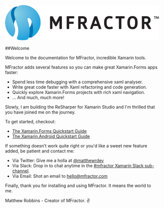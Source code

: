 ![mfractor logo](img/logo-horizontal.png)

##Welcome

Welcome to the documentation for MFractor, incredible Xamarin tools.

MFractor adds several features so you can make great Xamarin.Forms apps faster:

 * Spend less time debugging with a comprehensive xaml analyser.
 * Write great code faster with Xaml refactoring and code generation.
 * Quickly explore Xamarin.Forms projects with rich xaml navigation.
 * ... And much, much more!

Slowly, I am building the ReSharper for Xamarin Studio and I'm thrilled that you have joined me on the journey.

To get started, checkout:

 * [The Xamarin.Forms Quickstart Guide](xamarin-forms-quickstart.md)
 * [The Xamarin.Android Quickstart Guide](xamarin-android-quickstart.md)

If something doesn't work quite right or you'd like a sweet new feature added, be patient and contact me:

 * Via Twitter: Give me a holla at [@matthewrdev](https://twitter.com/matthewrdev)
 * Via Slack: Drop in to chat anytime in the [#mfractor Xamarin Slack sub-channel](https://xamarinchat.slack.com/archives/mfractor).
 * Via Email: Shot an email to hello@mfractor.com

Finally, thank you for installing and using MFractor. It means the world to me.

Matthew Robbins - Creator of MFractor. ✌️
